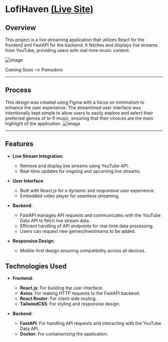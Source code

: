 # LofiHaven [(Live Site)](https://lofihaven.onrender.com/)

## Overview

This project is a live streaming application that utilizes React for the frontend and FastAPI for the backend. It fetches and displays live streams from YouTube, providing users with real-time music content.

![image](https://github.com/user-attachments/assets/af11a591-0b6a-4732-b8ce-23075e5baf12)

Coming Soon --> Pomodoro 
___

## Process

This design was created using Figma with a focus on minimalism to enhance the user experience. The streamlined user interface was intentionally kept simple to allow users to easily explore and select their preferred genres of lo-fi music, ensuring that their choices are the main highlight of the application.
![image](https://github.com/user-attachments/assets/19c11029-b31f-48e5-a869-a4332072e34d)

___

## Features

- **Live Stream Integration**:
  - Retrieve and display live streams using YouTube API.
  - Real-time updates for ongoing and upcoming live streams.
  
- **User Interface**:
  - Built with React.js for a dynamic and responsive user experience.
  - Embedded video player for seamless streaming.
  
- **Backend**:
  - FastAPI manages API requests and communicates with the YouTube Data API to fetch live stream data.
  - Efficient handling of API endpoints for real-time data processing.
  - Users can request new genres/livestreams to be added.

- **Responsive Design**:
  - Mobile-first design ensuring compatibility across all devices.

## Technologies Used

- **Frontend**:
  - **React.js**: For building the user interface.
  - **Axios**: For making HTTP requests to the FastAPI backend.
  - **React Router**: For client-side routing.
  - **TailwindCSS**: For styling and responsive design.

- **Backend**:
  - **FastAPI**: For handling API requests and interacting with the YouTube Data API.
  - **Docker**: For containerizing the application.

